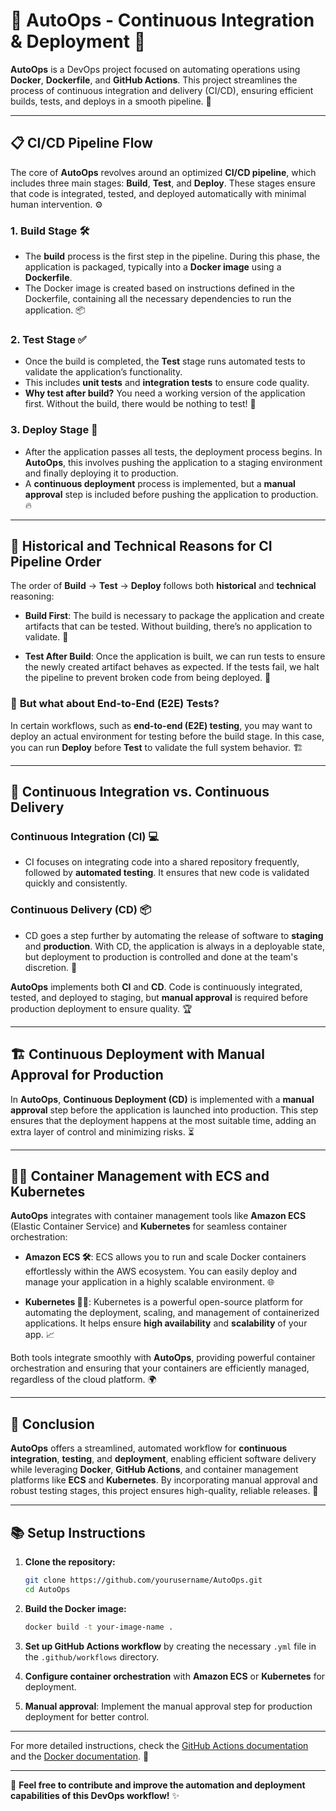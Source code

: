 # 🚀 **AutoOps - Continuous Integration & Deployment** 🚀

**AutoOps** is a DevOps project focused on automating operations using **Docker**, **Dockerfile**, and **GitHub Actions**. This project streamlines the process of continuous integration and delivery (CI/CD), ensuring efficient builds, tests, and deploys in a smooth pipeline. 🔄

---

## 📋 **CI/CD Pipeline Flow**

The core of **AutoOps** revolves around an optimized **CI/CD pipeline**, which includes three main stages: **Build**, **Test**, and **Deploy**. These stages ensure that code is integrated, tested, and deployed automatically with minimal human intervention. ⚙️

### 1. **Build Stage 🛠️**
   - The **build** process is the first step in the pipeline. During this phase, the application is packaged, typically into a **Docker image** using a **Dockerfile**.
   - The Docker image is created based on instructions defined in the Dockerfile, containing all the necessary dependencies to run the application. 📦

### 2. **Test Stage ✅**
   - Once the build is completed, the **Test** stage runs automated tests to validate the application’s functionality.
   - This includes **unit tests** and **integration tests** to ensure code quality.
   - **Why test after build?** You need a working version of the application first. Without the build, there would be nothing to test! 🧪

### 3. **Deploy Stage 🚀**
   - After the application passes all tests, the deployment process begins. In **AutoOps**, this involves pushing the application to a staging environment and finally deploying it to production.
   - A **continuous deployment** process is implemented, but a **manual approval** step is included before pushing the application to production. 🔥

---

## 📜 **Historical and Technical Reasons for CI Pipeline Order**

The order of **Build** → **Test** → **Deploy** follows both **historical** and **technical** reasoning:

- **Build First**: The build is necessary to package the application and create artifacts that can be tested. Without building, there’s no application to validate. 🔨
  
- **Test After Build**: Once the application is built, we can run tests to ensure the newly created artifact behaves as expected. If the tests fail, we halt the pipeline to prevent broken code from being deployed. 🚫

### 👀 **But what about End-to-End (E2E) Tests?**
In certain workflows, such as **end-to-end (E2E) testing**, you may want to deploy an actual environment for testing before the build stage. In this case, you can run **Deploy** before **Test** to validate the full system behavior. 🏗️

---

## 🔄 **Continuous Integration vs. Continuous Delivery**

### **Continuous Integration (CI) 💻**
- CI focuses on integrating code into a shared repository frequently, followed by **automated testing**. It ensures that new code is validated quickly and consistently.
  
### **Continuous Delivery (CD) 📦**
- CD goes a step further by automating the release of software to **staging** and **production**. With CD, the application is always in a deployable state, but deployment to production is controlled and done at the team's discretion. 🔐

**AutoOps** implements both **CI** and **CD**. Code is continuously integrated, tested, and deployed to staging, but **manual approval** is required before production deployment to ensure quality. 🏆

---

## 🏗️ **Continuous Deployment with Manual Approval for Production**

In **AutoOps**, **Continuous Deployment (CD)** is implemented with a **manual approval** step before the application is launched into production. This step ensures that the deployment happens at the most suitable time, adding an extra layer of control and minimizing risks. ⏳

---

## 🧑‍💻 **Container Management with ECS and Kubernetes**

**AutoOps** integrates with container management tools like **Amazon ECS** (Elastic Container Service) and **Kubernetes** for seamless container orchestration:

- **Amazon ECS 🛠️**: ECS allows you to run and scale Docker containers effortlessly within the AWS ecosystem. You can easily deploy and manage your application in a highly scalable environment. 🌐
  
- **Kubernetes 🧑‍🏭**: Kubernetes is a powerful open-source platform for automating the deployment, scaling, and management of containerized applications. It helps ensure **high availability** and **scalability** of your app. 📈

Both tools integrate smoothly with **AutoOps**, providing powerful container orchestration and ensuring that your containers are efficiently managed, regardless of the cloud platform. 🌍

---

## 🎯 **Conclusion**

**AutoOps** offers a streamlined, automated workflow for **continuous integration**, **testing**, and **deployment**, enabling efficient software delivery while leveraging **Docker**, **GitHub Actions**, and container management platforms like **ECS** and **Kubernetes**. By incorporating manual approval and robust testing stages, this project ensures high-quality, reliable releases. 🚀

---

## 📚 **Setup Instructions**

1. **Clone the repository:**
   ```bash
   git clone https://github.com/yourusername/AutoOps.git
   cd AutoOps
   ```

2. **Build the Docker image:**
   ```bash
   docker build -t your-image-name .
   ```

3. **Set up GitHub Actions workflow** by creating the necessary `.yml` file in the `.github/workflows` directory.

4. **Configure container orchestration** with **Amazon ECS** or **Kubernetes** for deployment.

5. **Manual approval**: Implement the manual approval step for production deployment for better control.

---

For more detailed instructions, check the [GitHub Actions documentation](https://docs.github.com/en/actions) and the [Docker documentation](https://docs.docker.com/). 📝

---

👥 **Feel free to contribute and improve the automation and deployment capabilities of this DevOps workflow!** ✨
